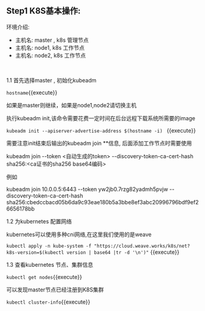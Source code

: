 ## Step1 K8S基本操作:

环境介绍:

* 主机名: master , k8s 管理节点
* 主机名: node1, k8s 工作节点
* 主机名: node2, k8s 工作节点

​    

1.1 首先选择master  , 初始化kubeadm

`hostname`{{execute}}

如果是master则继续，如果是node1,node2请切换主机

执行kubeadm init,该命令需要花费一定时间在后台远程下载系统所需要的image 

`kubeadm init --apiserver-advertise-address $(hostname -i) ` {{execute}}

需要注意init结束后输出的kubeadm join **信息, 后面添加工作节点时需要使用

kubeadm join <master ip:port> --token <自动生成的token> --discovery-token-ca-cert-hash sha256:<ca证书的sha256 base64编码>

例如

kubeadm join 10.0.0.5:6443 --token yw2jb0.7rzg82yadmh5pvjw --discovery-token-ca-cert-hash sha256:cbedccbacd05b6da9c93eae180b5a3bbe8ef3abc20996796bdf9ef26656178bb



1.2 为kubernetes 配置网络

kubernetes可以使用多种cni网络,在这里我们使用的是weave

`kubectl apply -n kube-system -f "https://cloud.weave.works/k8s/net?k8s-version=$(kubectl version | base64 |tr -d '\n')"` {{execute}}



1.3 查看kubernetes 节点、集群信息

`kubectl get nodes`{{execute}} 

可以发现master节点已经注册到K8S集群

`kubectl cluster-info`{{execute}}


